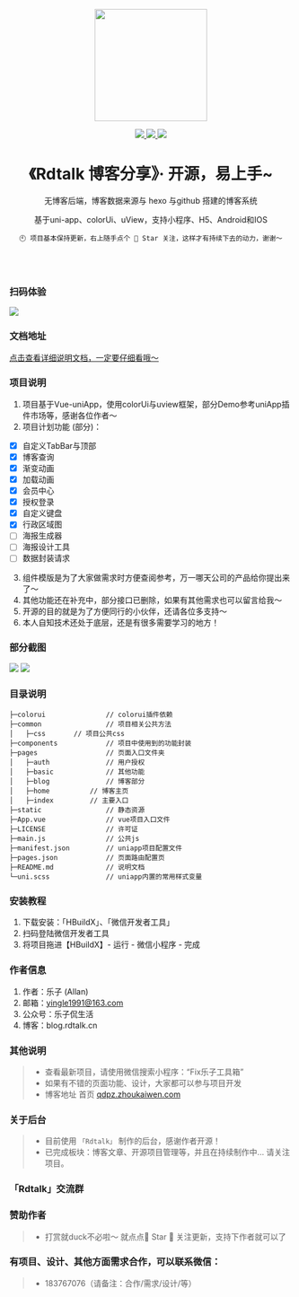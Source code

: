 <p align="center">
    <img width="200" src="https://gitee.com/yingle1991/resource/raw/master/static/blog/logo.png">
</p>

<p align="center">
	<a href="https://gitee.com/kevin_chou/qdpz/stargazers" target="_blank">
		<img src="https://svg.hamm.cn/gitee.svg?type=star&user=kevin_chou&project=qdpz"/>
	</a>
	<a href="https://gitee.com/kevin_chou/qdpz/members" target="_blank">
		<img src="https://svg.hamm.cn/gitee.svg?type=fork&user=kevin_chou&project=qdpz"/>
	</a>
	<img src="https://svg.hamm.cn/badge.svg?key=Platform&value=微信小程序"/>
</p>

<h1 align="center">《Rdtalk 博客分享》· 开源，易上手~ </h1>

<div align="center">

<p>无博客后端，博客数据来源与 hexo 与github 搭建的博客系统</p>
<p>基于uni-app、colorUi、uView，支持小程序、H5、Android和IOS</p>

```
🕙 项目基本保持更新，右上随手点个 🌟 Star 关注，这样才有持续下去的动力，谢谢～
```

</div>

</br></br>
### 扫码体验
![](README_files/2.png)

### 文档地址
[点击查看详细说明文档，一定要仔细看哦～](http://blog.rdtalk.cn/)

### 项目说明

1.  项目基于Vue-uniApp，使用colorUi与uview框架，部分Demo参考uniApp插件市场等，感谢各位作者～
2.  项目计划功能 (部分)：
 
- [x] 自定义TabBar与顶部
- [x] 博客查询
- [x] 渐变动画
- [x] 加载动画
- [x] 会员中心
- [x] 授权登录
- [x] 自定义键盘
- [x] 行政区域图
- [ ] 海报生成器
- [ ] 海报设计工具
- [ ] 数据封装请求

3.  组件模版是为了大家做需求时方便查阅参考，万一哪天公司的产品给你提出来了～
4.  其他功能还在补充中，部分接口已删除，如果有其他需求也可以留言给我～
5.  开源的目的就是为了方便同行的小伙伴，还请各位多支持～ 
6.  本人自知技术还处于底层，还是有很多需要学习的地方！


### 部分截图
![](README_files/1.jpg)
![](README_files/2.jpg)

### 目录说明
```                
├─colorui        		// colorui插件依赖
├─common              	// 项目相关公共方法
│	├─css		// 项目公共css
├─components          	// 项目中使用到的功能封装
├─pages      			// 页面入口文件夹
│	├─auth				// 用户授权
│	├─basic				// 其他功能
│	├─blog				// 博客部分
│	├─home			// 博客主页
│	├─index			// 主要入口
├─static            	// 静态资源
├─App.vue				// vue项目入口文件
├─LICENSE				// 许可证
├─main.js				// 公共js
├─manifest.json			// uniapp项目配置文件
├─pages.json			// 页面路由配置页
├─README.md				// 说明文档
└─uni.scss				// uniapp内置的常用样式变量

```

### 安装教程

1.  下载安装：「HBuildX」、「微信开发者工具」
2.  扫码登陆微信开发者工具
3.  将项目拖进【HBuildX】- 运行 - 微信小程序 - 完成


### 作者信息

1.  作者：乐子 (Allan)
2.  邮箱：yingle1991@163.com
3.  公众号：乐子侃生活
4.  博客：blog.rdtalk.cn


### 其他说明
> *  查看最新项目，请使用微信搜索小程序：“Fix乐子工具箱”
> *  如果有不错的页面功能、设计，大家都可以参与项目开发
> *  博客地址 首页 [qdpz.zhoukaiwen.com](https://qdpz.zhoukaiwen.com)

### 关于后台
> *  目前使用 `「Rdtalk」` 制作的后台，感谢作者开源！
> * 已完成板块：博客文章、开源项目管理等，并且在持续制作中... 请关注项目。

### 「Rdtalk」交流群




### 赞助作者
> *  打赏就duck不必啦～ 就点点🌟 Star 🌟 关注更新，支持下作者就可以了

### 有项目、设计、其他方面需求合作，可以联系微信：
> *  183767076（请备注：合作/需求/设计/等）